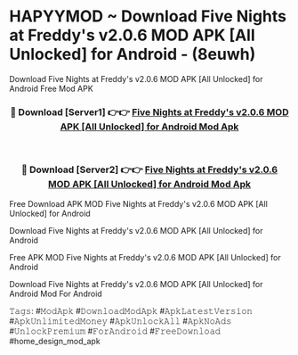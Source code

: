 # HAPYYMOD ~ Download Five Nights at Freddy's v2.0.6 MOD APK [All Unlocked] for Android - (8euwh)
Download Five Nights at Freddy's v2.0.6 MOD APK [All Unlocked] for Android Free Mod APK

<div align="center">
<h3>🔴 Download [Server1] 👉👉 <a href="https://apk-comot.site?title=Five_Nights_at_Freddy's_v2.0.6_MOD_APK_[All_Unlocked]_for_Android">Five Nights at Freddy's v2.0.6 MOD APK [All Unlocked] for Android Mod Apk</a></h3><br>

<h3>🔴 Download [Server2] 👉👉 <a href="https://apk-comot.site?title=Five_Nights_at_Freddy's_v2.0.6_MOD_APK_[All_Unlocked]_for_Android">Five Nights at Freddy's v2.0.6 MOD APK [All Unlocked] for Android Mod Apk</a></h3>
</div>


Free Download APK MOD Five Nights at Freddy's v2.0.6 MOD APK [All Unlocked] for Android

Download Five Nights at Freddy's v2.0.6 MOD APK [All Unlocked] for Android 

Free APK MOD Five Nights at Freddy's v2.0.6 MOD APK [All Unlocked] for Android 

Download Five Nights at Freddy's v2.0.6 MOD APK [All Unlocked] for Android Mod For Android

𝚃𝚊𝚐𝚜: #𝙼𝚘𝚍𝙰𝚙𝚔 #𝙳𝚘𝚠𝚗𝚕𝚘𝚊𝚍𝙼𝚘𝚍𝙰𝚙𝚔 #𝙰𝚙𝚔𝙻𝚊𝚝𝚎𝚜𝚝𝚅𝚎𝚛𝚜𝚒𝚘𝚗 #𝙰𝚙𝚔𝚄𝚗𝚕𝚒𝚖𝚒𝚝𝚎𝚍𝙼𝚘𝚗𝚎𝚢 #𝙰𝚙𝚔𝚄𝚗𝚕𝚘𝚌𝚔𝙰𝚕𝚕 #𝙰𝚙𝚔𝙽𝚘𝙰𝚍𝚜 #𝚄𝚗𝚕𝚘𝚌𝚔𝙿𝚛𝚎𝚖𝚒𝚞𝚖 #𝙵𝚘𝚛𝙰𝚗𝚍𝚛𝚘𝚒𝚍 #𝙵𝚛𝚎𝚎𝙳𝚘𝚠𝚗𝚕𝚘𝚊𝚍 #home_design_mod_apk